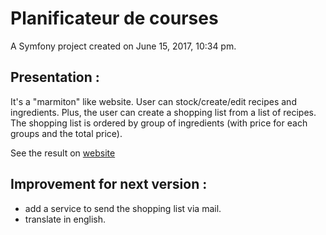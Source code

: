 Planificateur de courses
========================

A Symfony project created on June 15, 2017, 10:34 pm.

## Presentation :

It's a "marmiton" like website. User can stock/create/edit recipes and ingredients. Plus, the user can create a shopping list from a list of recipes. The shopping list is ordered by group of ingredients (with price for each groups and the total price).

See the result on [website](https://fromdanut.hd.free.fr/pc)

## Improvement for next version :

- add a service to send the shopping list via mail.
- translate in english.
